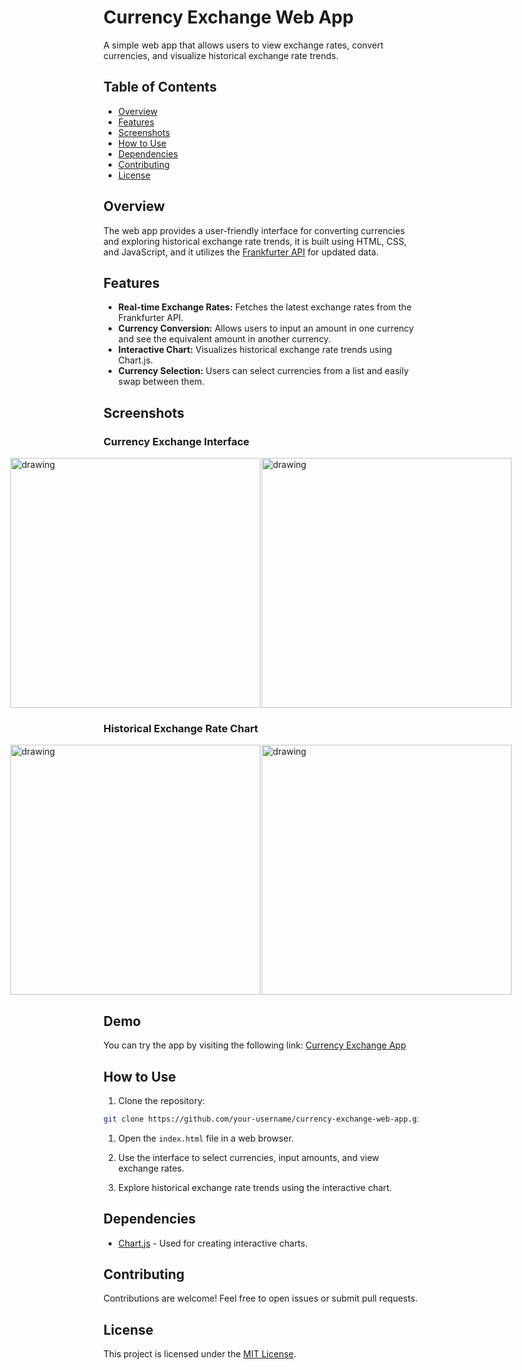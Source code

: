 # Currency Exchange Web App
A simple web app that allows users to view exchange rates, convert currencies, and visualize historical exchange rate trends.

## Table of Contents
- [Overview](#overview)
- [Features](#features)
- [Screenshots](#screenshots)
- [How to Use](#how-to-use)
- [Dependencies](#dependencies)
- [Contributing](#contributing)
- [License](#license)

## Overview

The web app provides a user-friendly interface for converting currencies and exploring historical exchange rate trends, it is built using HTML, CSS, and JavaScript, and it utilizes the [Frankfurter API](https://www.frankfurter.app/) for updated data.

## Features

- **Real-time Exchange Rates:** Fetches the latest exchange rates from the Frankfurter API.
- **Currency Conversion:** Allows users to input an amount in one currency and see the equivalent amount in another currency.
- **Interactive Chart:** Visualizes historical exchange rate trends using Chart.js.
- **Currency Selection:** Users can select currencies from a list and easily swap between them.

## Screenshots

### Currency Exchange Interface
<div style= "display: flex; gap: 2px; justify-content: center;">
	<img src="https://i.imgur.com/39SRe8l.png" alt="drawing" style="height:400px;"/>
	<img src="https://i.imgur.com/XUfJ8Zh.png" alt="drawing" style="height:400px;"/>
</div>

### Historical Exchange Rate Chart
<div style= "display: flex; gap: 2px; justify-content: center">
	<img src="https://i.imgur.com/0alzAw3.png" alt="drawing" style="height:400px;"/>
	<img src="https://i.imgur.com/C01eOYj.png" alt="drawing" style="height:400px;"/>
</div>

## Demo
You can try the app by visiting the following link: [Currency Exchange App](https://currexch.netlify.app "link")

## How to Use

1. Clone the repository:

```bash
git clone https://github.com/your-username/currency-exchange-web-app.git
```

1. Open the `index.html` file in a web browser.

2. Use the interface to select currencies, input amounts, and view exchange rates.

3. Explore historical exchange rate trends using the interactive chart.

## Dependencies

- [Chart.js](https://www.chartjs.org/) - Used for creating interactive charts.

## Contributing

Contributions are welcome! Feel free to open issues or submit pull requests.

## License

This project is licensed under the [MIT License](LICENSE).
